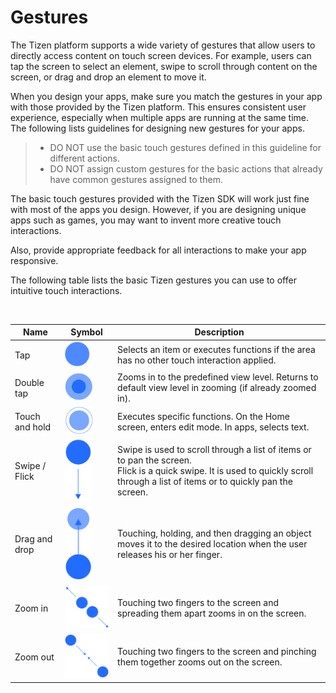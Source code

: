 # Gestures

The Tizen platform supports a wide variety of gestures that allow users to directly access content on touch screen devices. For example, users can tap the screen to select an element, swipe to scroll through content on the screen, or drag and drop an element to move it.

When you design your apps, make sure you match the gestures in your app with those provided by the Tizen platform. This ensures consistent user experience, especially when multiple apps are running at the same time. The following lists guidelines for designing new gestures for your apps.

> -   DO NOT use the basic touch gestures defined in this guideline for different actions.
> -   DO NOT assign custom gestures for the basic actions that already have common gestures assigned to them.



The basic touch gestures provided with the Tizen SDK will work just fine with most of the apps you design. However, if you are designing unique apps such as games, you may want to invent more creative touch interactions.

Also, provide appropriate feedback for all interactions to make your app responsive.

The following table lists the basic Tizen gestures you can use to offer intuitive touch interactions.

 


  |Name        |     Symbol              |                                   Description|
  |------------|-------------------------|----------------------------------------------|
  |Tap         |  <img src="media/gesture_tap-03.png" style="width:40px;" /> |            Selects an item or executes functions if the area has no other touch interaction applied.|
  |Double tap  |  <img src="media/gesture_double_tab-04.png" style="width:45px;" /> |    Zooms in to the predefined view level. Returns to default view level in zooming (if already zoomed in).|
  |Touch and hold | <img src="media/gesture_double_tab-05-05.png" style="width:45px;" /> |  Executes specific functions. On the Home screen, enters edit mode. In apps, selects text.|
  |Swipe / Flick  | <img src="media/150709_wireframe-07.png" style="width:43px;" /> |       Swipe is used to scroll through a list of items or to pan the screen.<br>                                                                                           Flick is a quick swipe. It is used to quickly scroll through a list of items or to quickly pan the screen.|
  |Drag and drop | <img src="media/gesture_drag_drop-07.png" style="width:43px;" />  |   Touching, holding, and then dragging an object moves it to the desired location when the user releases his or her finger.|
  |Zoom in      |  <img src="media/gesture_zoomin-08.png" style="width:105px;" />  |       Touching two fingers to the screen and spreading them apart zooms in on the screen.|
  |Zoom out     | <img src="media/150709_wireframe-09.png" style="width:105px;" />  |       Touching two fingers to the screen and pinching them together zooms out on the screen.|
